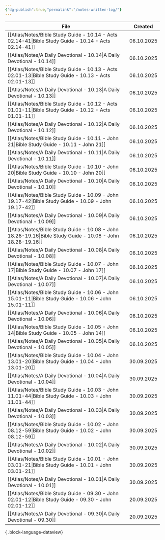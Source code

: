 ```yaml
---
{"dg-publish":true,"permalink":"/notes-written-log/"}
---
```


| File                                                                                                          | Created    |
| ------------------------------------------------------------------------------------------------------------- | ---------- |
| [[Atlas/Notes/Bible Study Guide - 10.14 - Acts 02.14-41\|Bible Study Guide - 10.14 - Acts 02.14-41]]       | 06.10.2025 |
| [[Atlas/Notes/A Daily Devotional - 10.14\|A Daily Devotional - 10.14]]                                     | 06.10.2025 |
| [[Atlas/Notes/Bible Study Guide - 10.13 - Acts 02.01-13\|Bible Study Guide - 10.13 - Acts 02.01-13]]       | 06.10.2025 |
| [[Atlas/Notes/A Daily Devotional - 10.13\|A Daily Devotional - 10.13]]                                     | 06.10.2025 |
| [[Atlas/Notes/Bible Study Guide - 10.12 - Acts 01.01-11\|Bible Study Guide - 10.12 - Acts 01.01-11]]       | 06.10.2025 |
| [[Atlas/Notes/A Daily Devotional - 10.12\|A Daily Devotional - 10.12]]                                     | 06.10.2025 |
| [[Atlas/Notes/Bible Study Guide - 10.11 - John 21\|Bible Study Guide - 10.11 - John 21]]                   | 06.10.2025 |
| [[Atlas/Notes/A Daily Devotional - 10.11\|A Daily Devotional - 10.11]]                                     | 06.10.2025 |
| [[Atlas/Notes/Bible Study Guide - 10.10 - John 20\|Bible Study Guide - 10.10 - John 20]]                   | 06.10.2025 |
| [[Atlas/Notes/A Daily Devotional - 10.10\|A Daily Devotional - 10.10]]                                     | 06.10.2025 |
| [[Atlas/Notes/Bible Study Guide - 10.09 - John 19.17-42\|Bible Study Guide - 10.09 - John 19.17-42]]       | 06.10.2025 |
| [[Atlas/Notes/A Daily Devotional - 10.09\|A Daily Devotional - 10.09]]                                     | 06.10.2025 |
| [[Atlas/Notes/Bible Study Guide - 10.08 - John 18.28-19.16\|Bible Study Guide - 10.08 - John 18.28-19.16]] | 06.10.2025 |
| [[Atlas/Notes/A Daily Devotional - 10.08\|A Daily Devotional - 10.08]]                                     | 06.10.2025 |
| [[Atlas/Notes/Bible Study Guide - 10.07 - John 17\|Bible Study Guide - 10.07 - John 17]]                   | 06.10.2025 |
| [[Atlas/Notes/A Daily Devotional - 10.07\|A Daily Devotional - 10.07]]                                     | 06.10.2025 |
| [[Atlas/Notes/Bible Study Guide - 10.06 - John 15.01-11\|Bible Study Guide - 10.06 - John 15.01-11]]       | 06.10.2025 |
| [[Atlas/Notes/A Daily Devotional - 10.06\|A Daily Devotional - 10.06]]                                     | 06.10.2025 |
| [[Atlas/Notes/Bible Study Guide - 10.05 - John 14\|Bible Study Guide - 10.05 - John 14]]                   | 06.10.2025 |
| [[Atlas/Notes/A Daily Devotional - 10.05\|A Daily Devotional - 10.05]]                                     | 06.10.2025 |
| [[Atlas/Notes/Bible Study Guide - 10.04 - John 13.01-20\|Bible Study Guide - 10.04 - John 13.01-20]]       | 30.09.2025 |
| [[Atlas/Notes/A Daily Devotional - 10.04\|A Daily Devotional - 10.04]]                                     | 30.09.2025 |
| [[Atlas/Notes/Bible Study Guide - 10.03 - John 11.01-44\|Bible Study Guide - 10.03 - John 11.01-44]]       | 30.09.2025 |
| [[Atlas/Notes/A Daily Devotional - 10.03\|A Daily Devotional - 10.03]]                                     | 30.09.2025 |
| [[Atlas/Notes/Bible Study Guide - 10.02 - John 08.12-59\|Bible Study Guide - 10.02 - John 08.12-59]]       | 30.09.2025 |
| [[Atlas/Notes/A Daily Devotional - 10.02\|A Daily Devotional - 10.02]]                                     | 30.09.2025 |
| [[Atlas/Notes/Bible Study Guide - 10.01 - John 03.01-21\|Bible Study Guide - 10.01 - John 03.01-21]]       | 30.09.2025 |
| [[Atlas/Notes/A Daily Devotional - 10.01\|A Daily Devotional - 10.01]]                                     | 30.09.2025 |
| [[Atlas/Notes/Bible Study Guide - 09.30 - John 02.01-12\|Bible Study Guide - 09.30 - John 02.01-12]]       | 20.09.2025 |
| [[Atlas/Notes/A Daily Devotional - 09.30\|A Daily Devotional - 09.30]]                                     | 20.09.2025 |

{ .block-language-dataview}

